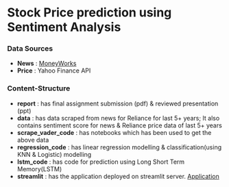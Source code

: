 # Stock Price prediction using Sentiment Analysis



### Data Sources
  - __News__ : [MoneyWorks](https://www.moneyworks4me.com/stock-markets/search/news/fincode/100325)
  - __Price__ : Yahoo Finance API


### Content-Structure
 - __report__ : has final assignment submission (pdf) & reviewed presentation (ppt)  
 - __data__ : has data scraped from news for Reliance for last 5+ years; It also contains sentiment score for news & Reliance price data of last 5+ years
 - __scrape_vader_code__ : has notebooks which has been used to get the above data
 - __regression_code__ : has linear regression modelling & classification(using KNN & Logistic) modelling
 - __lstm_code__ : has code for prediction using Long Short Term Memory(LSTM)
 - __streamlit__ : has the application deployed on streamlit server. [Application](https://gitsim02-foundationproject-1-streamlitapp-v8wjhy.streamlitapp.com/)
